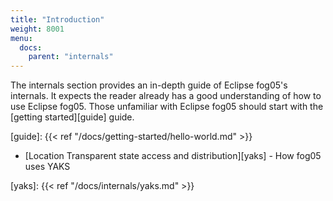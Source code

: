 ```yaml
---
title: "Introduction"
weight: 8001
menu:
  docs:
    parent: "internals"
---
```


The internals section provides an in-depth guide of Eclipse fog05's internals. It
expects the reader already has a good understanding of how to use Eclipse fog05. Those
unfamiliar with Eclipse fog05 should start with the [getting started][guide] guide.

[guide]: {{< ref "/docs/getting-started/hello-world.md" >}}

- [Location Transparent state access and distribution][yaks] - How fog05 uses YAKS

[yaks]: {{< ref "/docs/internals/yaks.md" >}}